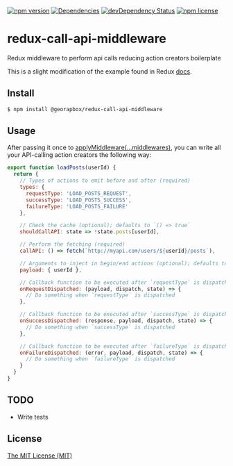 [![npm version](https://img.shields.io/npm/v/@georapbox/redux-call-api-middleware.svg?style=flat-square)](https://www.npmjs.com/package/@georapbox/redux-call-api-middleware)
[![Dependencies](https://david-dm.org/georapbox/redux-call-api-middleware.svg?style=flat-square)](https://david-dm.org/georapbox/redux-call-api-middleware)
[![devDependency Status](https://david-dm.org/georapbox/redux-call-api-middleware/dev-status.svg?style=flat-square)](https://david-dm.org/georapbox/redux-call-api-middleware#info=devDependencies)
[![npm license](https://img.shields.io/npm/l/@georapbox/redux-call-api-middleware.svg?style=flat-square)](https://www.npmjs.com/package/@georapbox/redux-call-api-middleware)

<!-- [![Travis](https://img.shields.io/travis/georapbox/redux-call-api-middleware/master.svg?style=flat-square)](https://travis-ci.org/georapbox/redux-call-api-middleware.svg?branch=master) -->
<!-- [![Codecov](https://img.shields.io/codecov/c/github/georapbox/redux-call-api-middleware/master.svg?style=flat-square)](https://codecov.io/gh/georapbox/redux-call-api-middleware) -->

# redux-call-api-middleware

Redux middleware to perform api calls reducing action creators boilerplate

This is a slight modification of the example found in Redux [docs](https://redux.js.org/recipes/reducing-boilerplate).

## Install
```sh
$ npm install @georapbox/redux-call-api-middleware
```

## Usage

After passing it once to [applyMiddleware(...middlewares)](https://redux.js.org/api-reference/applymiddleware), you can write all your API-calling action creators the following way:

```js
export function loadPosts(userId) {
  return {
    // Types of actions to emit before and after (required)
    types: {
      requestType: 'LOAD_POSTS_REQUEST',
      successType: 'LOAD_POSTS_SUCCESS',
      failureType: 'LOAD_POSTS_FAILURE'
    },

    // Check the cache (optional); defaults to `() => true`
    shouldCallAPI: state => !state.posts[userId],

    // Perform the fetching (required)
    callAPI: () => fetch(`http://myapi.com/users/${userId}/posts`),

    // Arguments to inject in begin/end actions (optional); defaults to `{}`
    payload: { userId },

    // Callback function to be executed after `requestType` is dispatched (optional); defaults to `() => {}`
    onRequestDispatched: (payload, dispatch, state) => {
      // Do something when `requestType` is dispatched
    },

    // Callback function to be executed after `successType` is dispatched (optional); defaults to `() => {}`
    onSuccessDispatched: (response, payload, dispatch, state) => {
      // Do something when `successType` is dispatched
    },

    // Callback function to be executed after `failureType` is dispatched (optional); defaults to `() => {}`
    onFailureDispatched: (error, payload, dispatch, state) => {
      // Do something when `failureType` is dispatched
    }
  }
}
```

## TODO

- Write tests

## License

[The MIT License (MIT)](https://georapbox.mit-license.org/@2018)
